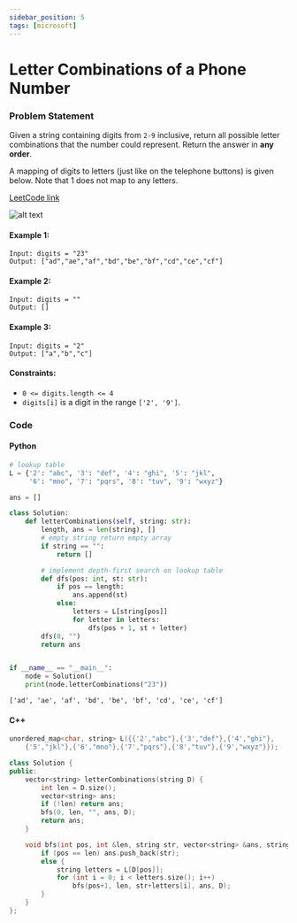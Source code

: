 ```yaml
---
sidebar_position: 5
tags: [microsoft]
---
```


# Letter Combinations of a Phone Number

### Problem Statement

Given a string containing digits from `2-9` inclusive, return all possible letter combinations that the number could represent. Return the answer in **any order**.

A mapping of digits to letters (just like on the telephone buttons) is given below. Note that 1 does not map to any letters.

[LeetCode link](https://leetcode.com/problems/letter-combinations-of-a-phone-number/)

![alt text](https://assets.leetcode.com/uploads/2022/03/15/1200px-telephone-keypad2svg.png)

#### Example 1:

```
Input: digits = "23"
Output: ["ad","ae","af","bd","be","bf","cd","ce","cf"]
```

#### Example 2:

```
Input: digits = ""
Output: []
```

#### Example 3:

```
Input: digits = "2"
Output: ["a","b","c"]
```

#### Constraints:

- `0 <= digits.length <= 4`
- `digits[i]` is a digit in the range `['2', '9']`.

### Code

#### Python

```python title="Python Code"
# lookup table
L = {'2': "abc", '3': "def", '4': "ghi", '5': "jkl",
     '6': "mno", '7': "pqrs", '8': "tuv", '9': "wxyz"}

ans = []

class Solution:
    def letterCombinations(self, string: str):
        length, ans = len(string), []
        # empty string return empty array
        if string == "":
            return []

        # implement depth-first search on lookup table
        def dfs(pos: int, st: str):
            if pos == length:
                ans.append(st)
            else:
                letters = L[string[pos]]
                for letter in letters:
                    dfs(pos + 1, st + letter)
        dfs(0, "")
        return ans


if __name__ == "__main__":
    node = Solution()
    print(node.letterCombinations("23"))
```

```log title="Output"
['ad', 'ae', 'af', 'bd', 'be', 'bf', 'cd', 'ce', 'cf']
```

#### C++

```cpp title="C++"
unordered_map<char, string> L({{'2',"abc"},{'3',"def"},{'4',"ghi"},
    {'5',"jkl"},{'6',"mno"},{'7',"pqrs"},{'8',"tuv"},{'9',"wxyz"}});

class Solution {
public:
    vector<string> letterCombinations(string D) {
        int len = D.size();
        vector<string> ans;
        if (!len) return ans;
        bfs(0, len, "", ans, D);
        return ans;
    }

    void bfs(int pos, int &len, string str, vector<string> &ans, string &D) {
        if (pos == len) ans.push_back(str);
        else {
            string letters = L[D[pos]];
            for (int i = 0; i < letters.size(); i++)
                bfs(pos+1, len, str+letters[i], ans, D);
        }
    }
};

```
